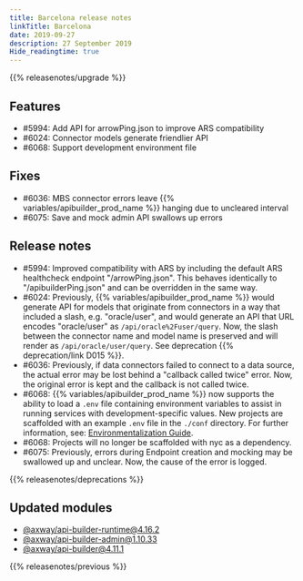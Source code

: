 ```yaml
---
title: Barcelona release notes
linkTitle: Barcelona
date: 2019-09-27
description: 27 September 2019
Hide_readingtime: true
---
```


{{% releasenotes/upgrade %}}

## Features

* #5994: Add API for arrowPing.json to improve ARS compatibility
* #6024: Connector models generate friendlier API
* #6068: Support development environment file

## Fixes

* #6036: MBS connector errors leave {{% variables/apibuilder_prod_name %}} hanging due to uncleared interval
* #6075: Save and mock admin API swallows up errors

## Release notes

* #5994: Improved compatibility with ARS by including the default ARS healthcheck endpoint "/arrowPing.json". This behaves identically to "/apibuilderPing.json" and can be overridden in the same way.
* #6024: Previously, {{% variables/apibuilder_prod_name %}} would generate API for models that originate from connectors in a way that included a slash, e.g. "oracle/user", and would generate an API that URL encodes "oracle/user" as `/api/oracle%2Fuser/query`. Now, the slash between the connector name and model name is preserved and will render as `/api/oracle/user/query`. See deprecation {{% deprecation/link D015 %}}.
* #6036: Previously, if data connectors failed to connect to a data source, the actual error may be lost behind a "callback called twice" error. Now, the original error is kept and the callback is not called twice.
* #6068: {{% variables/apibuilder_prod_name %}} now supports the ability to load a `.env` file containing environment variables to assist in running services with development-specific values. New projects are scaffolded with an example `.env` file in the `./conf` directory. For further information, see: [Environmentalization Guide](/docs/how_to/environmentalization/).
* #6068: Projects will no longer be scaffolded with nyc as a dependency.
* #6075: Previously, errors during Endpoint creation and mocking may be swallowed up and unclear. Now, the cause of the error is logged.

{{% releasenotes/deprecations %}}

## Updated modules

* [@axway/api-builder-runtime@4.16.2](https://www.npmjs.com/package/@axway/api-builder-runtime/v/4.16.2)
* [@axway/api-builder-admin@1.10.33](https://www.npmjs.com/package/@axway/api-builder-admin/v/1.10.33)
* [@axway/api-builder@4.11.1](https://www.npmjs.com/package/@axway/api-builder/v/4.11.1)

{{% releasenotes/previous %}}
